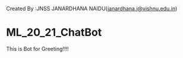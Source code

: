 Created By :JNSS JANARDHANA NAIDU(janardhana.j@vishnu.edu.in)
# ML_20_21_ChatBot
This is Bot for Greeting!!!!
